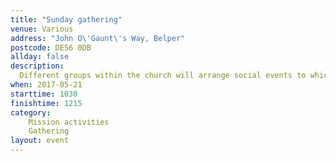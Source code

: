 ```yaml
---
title: "Sunday gathering"
venue: Various
address: "John O\'Gaunt\'s Way, Belper"
postcode: DE56 0DB
allday: false
description: 
  Different groups within the church will arrange social events to which we can invite friends and neighbours
when: 2017-05-21
starttime: 1030
finishtime: 1215
category:
    Mission activities
    Gathering
layout: event
---
```

